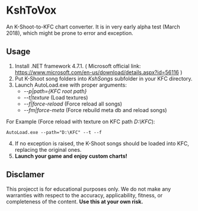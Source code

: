# KshToVox
  An K-Shoot-to-KFC chart converter. It is in very early alpha test (March 2018), which might be prone to error and exception.
## Usage
  1. Install .NET framework 4.7.1.
     ( Microsoft official link: https://www.microsoft.com/en-us/download/details.aspx?id=56116 )
  2. Put K-Shoot song folders into *KshSongs* subfolder in your KFC directory.
  3. Launch AutoLoad.exe with proper arguments: 
  		- *--p|path={KFC root path}*
  		- *--t|texture* (Load textures) 
  		- *--f|force-reload* (Force reload all songs)
  		- *--fm|force-meta* (Force rebuild meta db and reload songs)
  
  For Example (Force reload with texture on KFC path *D:\KFC*):  
  
```
AutoLoad.exe --path="D:\KFC" --t --f
```

  4. If no exception is raised, the K-Shoot songs should be loaded into KFC, replacing the original ones. 
  5. **Launch your game and enjoy custom charts!**
## Disclamer
  This projecct is for educational purposes only. We do not make any warranties with respect to the accuracy, applicability, fitness, or completeness of the content. **Use this at your own risk.**
